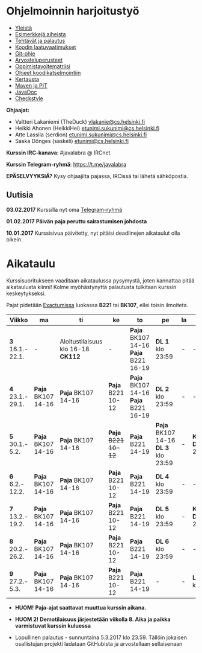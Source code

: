 # Ohjelmoinnin harjoitustyö
* [Yleistä](ohjeet/Yleista.md)
* [Esimerkkejä aiheista](ohjeet/Esimerkkeja-aiheista.md)
* [Tehtävät ja palautus](ohjeet/Tehtavat-ja-palautus.md)
* [Koodin laatuvaatimukset](ohjeet/Koodin-laatuvaatimukset.md)
* [Git-ohje](ohjeet/Git-ohje.md)
* [Arvosteluperusteet](ohjeet/Arvosteluperusteet.md)
* [Oppimistavoitematriisi](http://www.cs.helsinki.fi/courses/58160/matriisi)
* [Ohjeet koodikatselmointiin](ohjeet/Koodikatselmointi.md)
* [Kertausta](ohjeet/Kertausta.md)
* [Maven ja PIT](ohjeet/Maven-ja-PIT.md)
* [JavaDoc](ohjeet/JavaDoc.md)
* [Checkstyle](ohjeet/Checkstyle.md)

**Ohjaajat:**
* Valtteri Lakaniemi (TheDuck) vlakanie@cs.helsinki.fi
* Heikki Ahonen (HeikkiHei) etunimi.sukunimi@cs.helsinki.fi
* Atte Lassila (serdion) etunimi.sukunimi@cs.helsinki.fi
* Saska Dönges (saskeli) etunimi@cs.helsinki.fi

**Kurssin IRC-kanava**:
\#javalabra @ IRCnet

**Kurssin Telegram-ryhmä**:
https://t.me/javalabra

**EPÄSELVYYKSIÄ?** Kysy ohjaajilta pajassa, IRCissä tai lähetä sähköpostia.

## Uutisia

**03.02.2017** Kurssilla nyt oma [Telegram-ryhmä](https://t.me/javalabra)

**01.02.2017** **Päivän paja peruttu sairastumisen johdosta**

**10.01.2017** Kurssisivua päivitetty, nyt pitäisi deadlinejen aikataulut olla oikein.

# Aikataulu

Kurssisuoritukseen vaaditaan aikataulussa pysymystä, joten kannattaa pitää aikataulusta kiinni! Kolme myöhästynyttä palautusta tulkitaan kurssin keskeytykseksi.

Pajat pidetään [Exactumissa](http://www.helsinki.fi/teknos/opetustilat/kumpula/gh2b/default.htm) luokassa **B221** tai **BK107**, ellei toisin ilmoiteta.

| Viikko | ma | ti | ke | to | pe | la | su |
| --- | --- | --- | --- | --- | --- | --- | --- |
| **3** <br> 16.1.-<br>22.1. | - | Aloitustilaisuus<br>klo 16-18 **CK112** | - | **Paja** BK107<br>14-16<br>**Paja** B221<br>16-19 | **DL 1** klo 23:59 | - | - |
| **4** <br> 23.1.-<br>29.1. | **Paja** BK107<br>14-16 | **Paja** BK107<br>14-16 | **Paja** B221<br> 10-12<br> | **Paja** BK107<br>14-16<br>**Paja** B221<br>16-19 | **DL 2** klo 23:59 | - | - |
| **5** <br> 30.1.-<br>5.2.  | **Paja** BK107<br>14-16 | **Paja** BK107<br>14-16 | ~~**Paja** B221<br> 10-12<br>~~ | **Paja** B221<br>14-19 |**Paja** BK107<br>14-16<br> **DL 3** klo 23:59 | - | **Katselmointi 1 DL**<br> 23:59 |
| **6** <br> 6.2.-<br>12.2.  | **Paja** BK107<br>14-16 | **Paja** BK107<br>14-16 | **Paja** B221<br> 10-12<br> | **Paja** B221<br>14-19 | **DL 4** klo 23:59 | - | - |
| **7** <br> 13.2.-<br>19.2.  | **Paja** BK107<br>14-16 | **Paja** BK107<br>14-16 | **Paja** B221<br> 10-12<br> | **Paja** B221<br>14-19 | **DL 5** klo 23:59 | - | **Katselmointi 2 DL**<br> 23:59 |
| **8** <br> 20.2.-<br>26.2.  | **Paja** BK107<br>14-16 | **Paja** BK107<br>14-16 | **Paja** B221<br> 10-12<br> | **Paja** B221<br>14-19 | **DL 6** klo 23:59 | - | - |
| **9** <br> 27.2.-<br>5.3.  | **Paja** BK107<br>14-16 | **Paja** BK107<br>14-16 | **Paja** B221<br> 10-12<br> | **Paja** B221<br>14-19 | - | - | **Loppupalautus** klo 23:59 |

* **HUOM!** **Paja-ajat saattavat muuttua kurssin aikana.**

* **HUOM 2!** **Demotilaisuus järjestetään viikolla 8. Aika ja paikka varmistuvat kurssin kuluessa**

* Lopullinen palautus - sunnuntaina 5.3.2017 klo 23.59. Tällöin jokaisen osallistujan projekti ladataan GitHubista ja arvostellaan sellaisenaan
